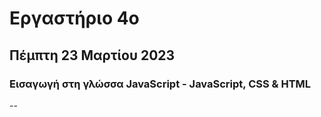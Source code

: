 # Εργαστήριο 4ο

## **Πέμπτη 23 Μαρτίου 2023**

### Εισαγωγή στη γλώσσα JavaScript - JavaScript, CSS & HTML
--
